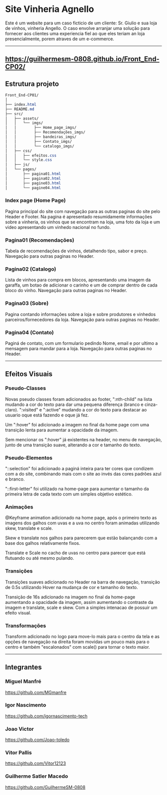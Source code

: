 # Site Vinheria Agnello

Este é um website para um caso ficticio de um cliente: Sr. Giulio e sua loja de vinhos, vinheria Angello.
O caso envolve arranjar uma solução para fornecer aos clientes uma experiencia fiel ao que eles teriam an loja presencialmente, porem atraves de um e-commerce.

---

## https://guilhermesm-0808.github.io/Front_End-CP02/


## Estrutura projeto

```css
Front_End-CP01/
│
├── index.html
├── README.md
├── src/
│   ├── assets/
│   │   └── imgs/
│   │        ├── Home_page_imgs/
│   │        ├── Recomendações_imgs/
│   │        ├── bandeiras_imgs/
│   │        ├── Contato_imgs/
│   │        └── catalogo_imgs/
│   ├── css/
│   │   ├── efeitos.css
│   │   └── style.css
│   ├── js/
│   └── pages/
│       ├── pagina01.html
│       ├── pagina02.html
│       ├── pagine03.html
│       └── pagine04.html
```
### Index page (Home Page)

Pagina principal do site com navegação para as outras paginas do site pelo Header e Footer. Na pagina é apresentado resumidamente informações sobre a vinheria, os vinhos que se encontram na loja, uma foto da loja e um video apresentando um vinhedo nacional no fundo.

### Pagina01 (Recomendações)

Tabela de recomendações de vinhos, detalhendo tipo, sabor e preço.
Navegação para outras paginas no Header.

### Pagina02 (Catalogo)

Lista de vinhos para compra em blocos, apresentando uma imagem da garaffa, um botao de adicionar o carinho e um de comprar dentro de cada bloco do vinho.
Navegação para outras paginas no Header.

### Pagina03 (Sobre)

Pagina contando informações sobre a loja e sobre produtores e vinhedos parceiros/fornecedores da loja.
Navegação para outras paginas no Header.

### Pagina04 (Contato)

Paginá de contato, com um formulario pedindo Nome, email e por ultimo a mensagem para mandar para a loja.
Navegação para outras paginas no Header.

---

## Efeitos Visuais

### Pseudo-Classes
Novas pseudo classes foram adicionados ao footer, ":nth-child" na lista mudando a cor do texto para dar uma pequena diferença (branco e cinza-claro). ":visited" e ":active" mudando a cor do texto para destacar ao usuario oque está fazendo e oque já fez.

Um ":hover" foi adicionado a imagem no final da home page com uma transição lenta para aumentar a opacidade da imagem.

Sem mencionar os ":hover" já existentes na header, no menu de navegação, junto de uma transição suave, alterando a cor e tamanho do texto. 

### Pseudo-Elementos
"::selection" foi adicionado a paginá inteira para ter cores que condizem com a do site, combinando mais com o site ao invés das cores padrões azul e branco.

"::first-letter" foi utilizado na home-page para aumentar o tamanho da primeira letra de cada texto com um simples objetivo estético.


### Animações
@Keyframe animation adicionado na home page, após o primeiro texto as imagens dos galhos com uvas e a uva no centro foram animadas utilizando skew, translate e scale.

Skew e translate nos galhos para parecerem que estão balançando com a base dos galhos relativamente fixos.

Translate e Scale no cacho de uvas no centro para parecer que está flutuando ou até mesmo pulando. 


### Transições
Transições suaves adicionado no Header na barra de navegação, transição de 0.5s utilizando Hover na mudança de cor e tamanho do texto.

Transição de 16s adicionado na imagem no final da home-page aumentando a opacidade da imagem, assim aumentando o contraste da imagem e translate, scale e skew. Com a simples intenacao de possuir um efeito visual.

### Transformações
Transform adicionado no logo para move-lo mais para o centro da tela e as opções de navegação na direita foram movidas um pouco mais para o centro e também "escalonados" com scale() para tornar o texto maior.



---

## Integrantes

### Miguel Manfré
https://github.com/MGmanfre

### Igor Nascimento
https://github.com/igornascimento-tech

### Joao Victor
https://github.com/Joao-toledo

### Vitor Pallis
https://github.com/Vitor12123

### Guilherme Satler Macedo
https://github.com/GuilhermeSM-0808
